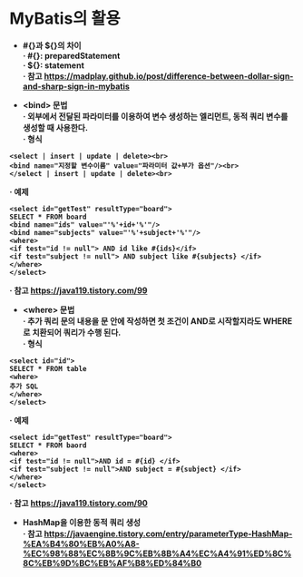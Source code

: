 # MyBatis의 활용

-  <b>#{}과 ${}의 차이<b><br>
· #{}: preparedStatement<br>
· ${}: statement<br>
· 참고 https://madplay.github.io/post/difference-between-dollar-sign-and-sharp-sign-in-mybatis<br>


- <b>&lt;bind&gt; 문법</b><br>
· 외부에서 전달된 파라미터를 이용하여 변수 생성하는 엘리먼트, 동적 쿼리 변수를 생성할 때 사용한다.<br>
· 형식<br>
~~~
<select | insert | update | delete><br>
<bind name="지정할 변수이름" value="파라미터 값+부가 옵션"/><br>
</select | insert | update | delete><br>
~~~
· 예제
~~~
<select id="getTest" resultType="board">
SELECT * FROM board
<bind name="ids" value="'%'+id+'%'"/>
<bind name="subjects" value="'%'+subject+'%'"/>
<where>
<if test="id != null"> AND id like #{ids}</if>
<if test="subject != null"> AND subject like #{subjects} </if>
</where>
</select>
~~~
· 참고 https://java119.tistory.com/99<br>
  
- <b>&lt;where&gt; 문법</b><br>
· 추가 쿼리 문의 내용을 <where> 문 안에 작성하면 첫 조건이 AND로 시작할지라도 WHERE로 치환되어 쿼리가 수행 된다.<br>
· 형식<br>
~~~
<select id="id">
SELECT * FROM table
<where>
추가 SQL
</where>
</select>
~~~
  
· 예제<br>
~~~
<select id="getTest" resultType="board">
SELECT * FROM baord
<where>
<if test="id != null">AND id = #{id} </if>
<if test="subject != null">AND subject = #{subject} </if>
</where>
</select>
~~~

· 참고 https://java119.tistory.com/90<br>

- <b>HashMap을 이용한 동적 쿼리 생성</b><br>
· 참고 https://javaengine.tistory.com/entry/parameterType-HashMap-%EA%B4%80%EB%A0%A8-%EC%98%88%EC%8B%9C%EB%8B%A4%EC%A4%91%ED%8C%8C%EB%9D%BC%EB%AF%B8%ED%84%B0

